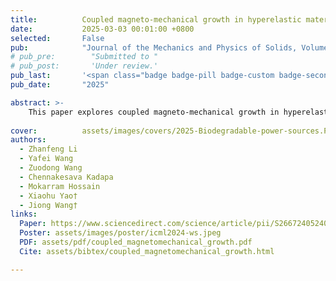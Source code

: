 ```yaml
---
title:          Coupled magneto-mechanical growth in hyperelastic materials: Surface patterns modulation and shape control in bio-inspired structures
date:           2025-03-03 00:01:00 +0800
selected:       False
pub:            "Journal of the Mechanics and Physics of Solids, Volume 200, Article 106089"
# pub_pre:        "Submitted to "
# pub_post:       'Under review.'
pub_last:       '<span class="badge badge-pill badge-custom badge-secondary">Journal</span>'
pub_date:       "2025"

abstract: >-
    This paper explores coupled magneto-mechanical growth in hyperelastic materials, focusing on surface pattern modulation and shape control for bio-inspired structures with potential applications in adaptive materials and structures.
  
cover:          assets/images/covers/2025-Biodegradable-power-sources.PNG
authors:
  - Zhanfeng Li
  - Yafei Wang
  - Zuodong Wang
  - Chennakesava Kadapa
  - Mokarram Hossain
  - Xiaohu Yao†
  - Jiong Wang†
links:
  Paper: https://www.sciencedirect.com/science/article/pii/S2667240524000205
  Poster: assets/images/poster/icml2024-ws.jpeg
  PDF: assets/pdf/coupled_magnetomechanical_growth.pdf
  Cite: assets/bibtex/coupled_magnetomechanical_growth.html

---
```


